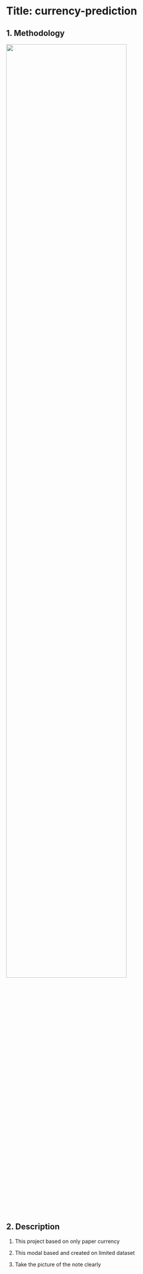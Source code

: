 
# Title: currency-prediction 


## **1. Methodology**
<img src="https://user-images.githubusercontent.com/7460892/207003643-e03c8964-3f16-4a62-9a2d-b1eec5d8691f.png" width="80%" height="80%">


## **2. Description**

1. This project based on only paper currency

2. This modal based and created on limited dataset


3. Take the picture of the note clearly






